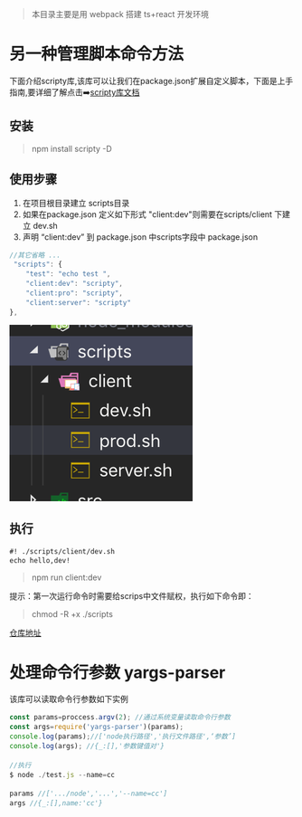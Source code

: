 > 本目录主要是用 webpack 搭建 ts+react 开发环境

# 另一种管理脚本命令方法
下面介绍scripty库,该库可以让我们在package.json扩展自定义脚本，下面是上手指南,要详细了解点击➡️[scripty库文档](https://github.com/testdouble/scripty)
## 安装
> npm install scripty -D
## 使用步骤
1. 在项目根目录建立 scripts目录
2. 如果在package.json 定义如下形式 "client:dev"则需要在scripts/client 下建立 dev.sh
3. 声明 “client:dev” 到 package.json 中scripts字段中
package.json
```javascript
//其它省略 ...
 "scripts": {
    "test": "echo test ",
    "client:dev": "scripty",
    "client:pro": "scripty",
    "client:server": "scripty"
},
```
![目录结构图](./content.png)
## 执行

```
#! ./scripts/client/dev.sh
echo hello,dev!
```
> npm run client:dev

提示：第一次运行命令时需要给scrips中文件赋权，执行如下命令即：
> chmod -R +x ./scripts

[仓库地址](https://github.com/cc7gs/frontEnd_note/tree/master/tools/webpack/ts-react-webpack)

# 处理命令行参数 yargs-parser
该库可以读取命令行参数如下实例

```javascript
const params=proccess.argv(2); //通过系统变量读取命令行参数
const args=require('yargs-parser')(params);
console.log(params);//['node执行路径','执行文件路径',‘参数’]
console.log(args); //{_:[],'参数键值对'}

//执行
$ node ./test.js --name=cc

params //['.../node','...','--name=cc']
args //{_:[],name:'cc'}
```





